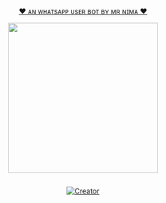 <p align="center"> 
<u>♥️ ᴀɴ ᴡʜᴀᴛsᴀᴘᴘ ᴜsᴇʀ ʙᴏᴛ ʙʏ ᴍʀ ɴɪᴍᴀ ♥️</u>
</p>
<p align="center">
<img src="https://i.ibb.co/nPYVtwV/queen-elisa-new-logo-600-600.jpg" width="300" height="300"/>
</p>
<p align="center">
  <a href="#"><img src="http://readme-typing-svg.herokuapp.com?color=d1fa02&center=true&vCenter=true&multiline=false&lines=QUEEN+ELISA+WHATSAPP+BOT"alt="">
</p>
<p align="center">
<a href="#"><img title="Creator"
